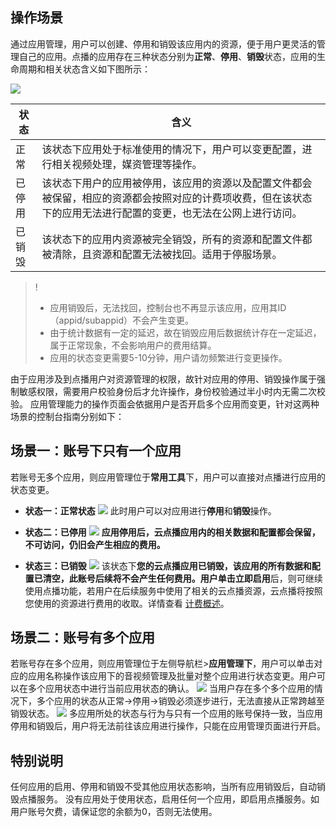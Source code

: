 ## 操作场景
通过应用管理，用户可以创建、停用和销毁该应用内的资源，便于用户更灵活的管理自己的应用。点播的应用存在三种状态分别为**正常**、**停用**、**销毁**状态，应用的生命周期和相关状态含义如下图所示：


![](https://main.qcloudimg.com/raw/3755664f1c7bd8c086be3607fa999c57.png)



| 状态 | 含义 |
|---------|---------|
| 正常 | 该状态下应用处于标准使用的情况下，用户可以变更配置，进行相关视频处理，媒资管理等操作。 | 
|已停用|该状态下用户的应用被停用，该应用的资源以及配置文件都会被保留，相应的资源都会按照对应的计费项收费，但在该状态下的应用无法进行配置的变更，也无法在公网上进行访问。|
|已销毁|该状态下的应用内资源被完全销毁，所有的资源和配置文件都被清除，且资源和配置无法被找回。适用于停服场景。|





>!
>- 应用销毁后，无法找回，控制台也不再显示该应用，应用其ID（appid/subappid）不会产生变更。
>- 由于统计数据有一定的延迟，故在销毁应用后数据统计存在一定延迟，属于正常现象，不会影响用户的费用结算。
>- 应用的状态变更需要5-10分钟，用户请勿频繁进行变更操作。

由于应用涉及到点播用户对资源管理的权限，故针对应用的停用、销毁操作属于强制敏感权限，需要用户校验身份后才允许操作，身份校验通过半小时内无需二次校验。
应用管理能力的操作页面会依据用户是否开启多个应用而变更，针对这两种场景的控制台指南分别如下：

## 场景一：账号下只有一个应用
若账号无多个应用，则应用管理位于**常用工具**下，用户可以直接对点播进行应用的状态变更。

- **状态一：正常状态**
![](https://main.qcloudimg.com/raw/803ef9c52cdfbc2c6a05ad9962cb69a6.png)
此时用户可以对应用进行**停用**和**销毁**操作。

- **状态二：已停用**
![](https://main.qcloudimg.com/raw/48541484be50ae0297d930582a7ce00a.png)
**应用停用后，云点播应用内的相关数据和配置都会保留，不可访问，仍旧会产生相应的费用。**

- **状态三：已销毁**
![](https://main.qcloudimg.com/raw/adf25d318b1061b129cfd6d7cd886808.png)
该状态下**您的云点播应用已销毁，该应用的所有数据和配置已清空，此账号后续将不会产生任何费用。**用户单击**立即启用**后，则可继续使用点播功能，若用户在后续服务中使用了相关的云点播资源，云点播将按照您使用的资源进行费用的收取。详情查看 [计费概述](https://cloud.tencent.com/document/product/266/2838)。

## 场景二：账号有多个应用
若账号存在多个应用，则应用管理位于左侧导航栏>**应用管理下**，用户可以单击对应的应用名称操作该应用下的音视频管理及批量对整个应用进行状态变更。用户可以在多个应用状态中进行当前应用状态的确认。
![](https://qcloudimg.tencent-cloud.cn/raw/b98357b9b848e324be6a519d2651c4b1.png)
当用户存在多个多个应用的情况下，多个应用的状态从正常->停用->销毁必须逐步进行，无法直接从正常跨越至销毁状态。
![](https://qcloudimg.tencent-cloud.cn/raw/4ce512746fbbeb738bf262544498d243.png)
多应用所处的状态与行为与只有一个应用的账号保持一致，当应用停用和销毁后，用户将无法前往该应用进行操作，只能在应用管理页面进行开启。

## 特别说明
任何应用的启用、停用和销毁不受其他应用状态影响，当所有应用销毁后，自动销毁点播服务。
没有应用处于使用状态，启用任何一个应用，即启用点播服务。如用户账号欠费，请保证您的余额为0，否则无法使用。
